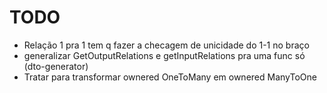 # TODO

* Relação 1 pra 1 tem q fazer a checagem de unicidade do 1-1 no braço
* generalizar GetOutputRelations e getInputRelations pra uma func só (dto-generator)
* Tratar para transformar ownered OneToMany em ownered ManyToOne
